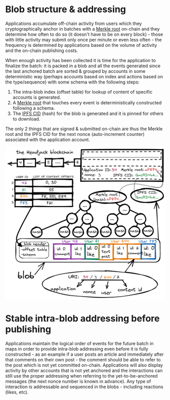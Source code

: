 # Blob structure & addressing

Applications accumulate off-chain activity from users which they cryptographically anchor in batches with a [Merkle root](https://en.wikipedia.org/wiki/Merkle_tree) on-chain and they determine how often to do so (it doesn't have to be on every block) - those with little activity may submit only once per minute or even less often - the frequency is determined by applications based on the volume of activity and the on-chain publishing costs.

When enough activity has been collected it is time for the application to finalize the batch: it is packed in a blob and all the events generated since the last anchored batch are sorted & grouped by accounts in some deterministic way (perhaps accounts based on index and actions based on the type/sequence) with some schema with the following steps:

1. The intra-blob index (offset table) for lookup of content of specific accounts is generated.
2. A [Merkle root](https://en.wikipedia.org/wiki/Merkle_tree) that touches every event is deterministically constructed following a schema.
3. The [IPFS CID](https://docs.ipfs.io/concepts/content-addressing/) (hash) for the blob is generated and it is pinned for others to download.

The only 2 things that are signed & submitted on-chain are thus the Merkle root and the IPFS CID for the next nonce (auto-increment counter) associated with the application account.

<img src="images/blob_structure.png">

<!-- <object width=100% data="images/blob_structure.svg"></object> -->

# Stable intra-blob addressing before publishing

Applications maintain the logical order of events for the future batch in maps in order to provide intra-blob addressing even before it is fully constructed - as an example if a user posts an article and immediately after that comments on their own post - the comment should be able to refer to the post which is not yet committed on-chain. Applications will also display activity by other accounts that is not yet anchored and the interactions can still use the proper addressing when referring to the yet-to-be-anchored messages (the next nonce number is known in advance). Any type of interaction is addressable and sequenced in the blobs - including reactions (likes, etc).
